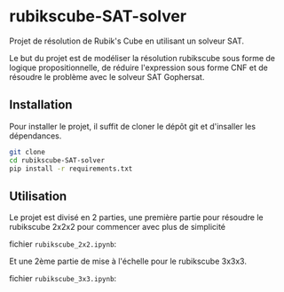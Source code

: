# rubikscube-SAT-solver

Projet de résolution de Rubik's Cube en utilisant un solveur SAT.

Le but du projet est de modéliser la résolution rubikscube sous forme de logique propositionnelle, de réduire l'expression sous forme CNF et de résoudre le problème avec le solveur SAT Gophersat.

## Installation

Pour installer le projet, il suffit de cloner le dépôt git et d'insaller les dépendances.

```bash
git clone
cd rubikscube-SAT-solver
pip install -r requirements.txt
```

## Utilisation

Le projet est divisé en 2 parties, une première partie pour résoudre le rubikscube 2x2x2 pour commencer avec plus de simplicité

fichier `rubikscube_2x2.ipynb`:

Et une 2ème partie de mise à l'échelle pour le rubikscube 3x3x3.

fichier `rubikscube_3x3.ipynb`:


